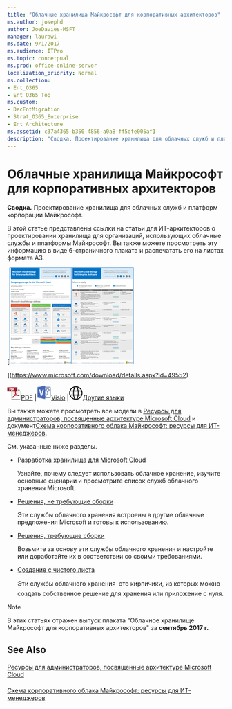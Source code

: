 ```yaml
---
title: "Облачные хранилища Майкрософт для корпоративных архитекторов"
ms.author: josephd
author: JoeDavies-MSFT
manager: laurawi
ms.date: 9/1/2017
ms.audience: ITPro
ms.topic: concetpual
ms.prod: office-online-server
localization_priority: Normal
ms.collection:
- Ent_O365
- Ent_O365_Top
ms.custom:
- DecEntMigration
- Strat_O365_Enterprise
- Ent_Architecture
ms.assetid: c37a4365-b350-4856-a0a8-ff5dfe005af1
description: "Сводка. Проектирование хранилища для облачных служб и платформ корпорации Майкрософт."
---
```


# Облачные хранилища Майкрософт для корпоративных архитекторов

 **Сводка.** Проектирование хранилища для облачных служб и платформ корпорации Майкрософт.
  
В этой статье представлены ссылки на статьи для ИТ-архитекторов о проектировании хранилища для организаций, использующих облачные службы и платформы Майкрософт. Вы также можете просмотреть эту информацию в виде 6-страничного плаката и распечатать его на листах формата A3.
  
[![Эскиз модели облачного хранилища Майкрософт](images/0d4e2eb9-1109-4b3b-bf9e-2f3eff2e2cc4.png)
  
](https://www.microsoft.com/download/details.aspx?id=49552)
  
![PDF-файл](images/ITPro_Other_PDFicon.png)[PDF](https://go.microsoft.com/fwlink/p/?linkid=842079) |![Файл Visio](images/ITPro_Other_VisioIcon.jpg)[Visio](https://go.microsoft.com/fwlink/p/?linkid=842080) |![См. страницу с версиями на дополнительных языках](images/e16c992d-b0f8-48ae-bf44-db7a9fcaab9e.png)[Другие языки](https://www.microsoft.com/download/details.aspx?id=49552)
  
Вы также можете просмотреть все модели в [Ресурсы для администраторов, посвященные архитектуре Microsoft Cloud](microsoft-cloud-it-architecture-resources.md) и документ[Схема корпоративного облака Майкрософт: ресурсы для ИТ-менеджеров](https://aka.ms/cloudarchitecture).
  
См. указанные ниже разделы.
  
- [Разработка хранилища для Microsoft Cloud](designing-storage-for-the-microsoft-cloud.md)
    
    Узнайте, почему следует использовать облачное хранение, изучите основные сценарии и просмотрите список служб облачного хранения Microsoft.
    
- [Решения, не требующие сборки](move-in-ready.md)
    
    Эти службы облачного хранения встроены в другие облачные предложения Microsoft и готовы к использованию.
    
- [Решения, требующие сборки](some-assembly-required.md)
    
    Возьмите за основу эти службы облачного хранения и настройте или доработайте их в соответствии со своими требованиями.
    
- [Создание с чистого листа](build-from-the-ground-up.md)
    
    Эти службы облачного хранения  это кирпичики, из которых можно создать собственное решение для хранения или приложение с нуля.
    
> [!NOTE]
> В этих статьях отражен выпуск плаката "Облачное хранилище Майкрософт для корпоративных архитекторов" за **сентябрь 2017 г.**
  
## See Also

#### 

[Ресурсы для администраторов, посвященные архитектуре Microsoft Cloud](microsoft-cloud-it-architecture-resources.md)
#### 

[Схема корпоративного облака Майкрософт: ресурсы для ИТ-менеджеров](https://sway.com/FJ2xsyWtkJc2taRD)


